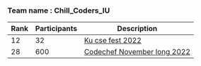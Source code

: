 ### Team name : Chill_Coders_IU

| Rank | Participants | Description | 
| ----------- | ----------- | ----------- | 
| 12 | 32 | [Ku cse fest 2022](https://toph.co/contests/training/tkl9pz3/standings?fbclid=IwAR1wEbDAGNW0Ez1_-i3Jt1Ax3xOFVrsX7bboxwjUcZyrDdszlkFGe5QrbfA) |
| 28 | 600 | [Codechef November long 2022](https://www.codechef.com/rankings/NOV221B?itemsPerPage=100&order=asc&page=6&search=khalid_hossain&sortBy=rank) |
